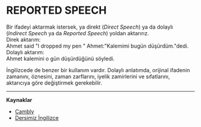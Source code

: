 # REPORTED SPEECH

Bir ifadeyi aktarmak istersek, ya direkt (_Direct Speech_) ya da dolaylı (_Indirect Speech_ ya da _Reported Speech_) yoldan aktarırız.  
Direk aktarım:  
Ahmet said "I dropped my pen "
Ahmet:"Kalemimi bugün düşürdüm."dedi.  
Dolaylı aktarım:  
Ahmet kalemini o gün düşürdüğünü söyledi. 

İngilizcede de benzer bir kullanım vardır. Dolaylı anlatımda, orijinal ifadenin zamanını, öznesini, zaman zarflarını, iyelik zamirlerini ve sıfatlarını, aktarıcıya göre değiştirmek gerekebilir.




---
**Kaynaklar**    
* [Cambly](https://blog.cambly.com/tr/reported-speech/)
* [Dersimiz İngilizce](https://dersimizingilizce.com/ingilizce-reported-speech-ingilizce-dolayli-anlatim.html) 
